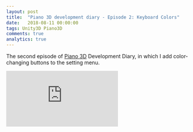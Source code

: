 ```yaml
---
layout: post
title:  "Piano 3D development diary - Episode 2: Keyboard Colors"
date:   2018-08-11 00:00:00
tags: Unity3D Piano3D
comments: true
analytics: true
---
```


The second episode of [Piano 3D](https://piano3d.com) Development Diary, in which I add color-changing buttons to the setting menu.

<div class="videowrapper">
<iframe src="https://www.youtube.com/embed/QvkE91XSvLc" frameborder="0" allow="autoplay; encrypted-media" allowfullscreen></iframe>
</div>

